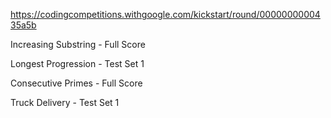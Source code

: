 https://codingcompetitions.withgoogle.com/kickstart/round/0000000000435a5b


Increasing Substring - Full Score

Longest Progression - Test Set 1

Consecutive Primes - Full Score

Truck Delivery - Test Set 1